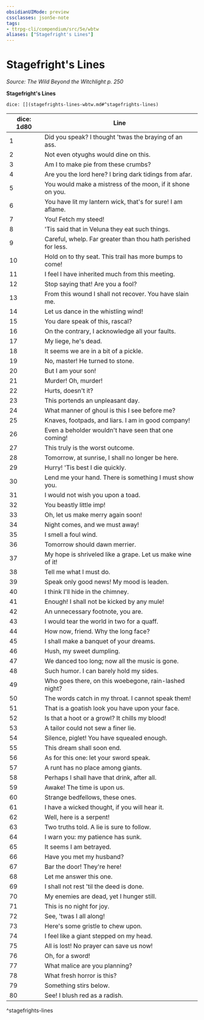 ```yaml
---
obsidianUIMode: preview
cssclasses: json5e-note
tags:
- ttrpg-cli/compendium/src/5e/wbtw
aliases: ["Stagefright's Lines"]
---
```

# Stagefright's Lines
*Source: The Wild Beyond the Witchlight p. 250* 

**Stagefright's Lines**

`dice: [](stagefrights-lines-wbtw.md#^stagefrights-lines)`

| dice: 1d80 | Line |
|------------|------|
| 1 | Did you speak? I thought 'twas the braying of an ass. |
| 2 | Not even otyughs would dine on this. |
| 3 | Am I to make pie from these crumbs? |
| 4 | Are you the lord here? I bring dark tidings from afar. |
| 5 | You would make a mistress of the moon, if it shone on you. |
| 6 | You have lit my lantern wick, that's for sure! I am aflame. |
| 7 | You! Fetch my steed! |
| 8 | 'Tis said that in Veluna they eat such things. |
| 9 | Careful, whelp. Far greater than thou hath perished for less. |
| 10 | Hold on to thy seat. This trail has more bumps to come! |
| 11 | I feel I have inherited much from this meeting. |
| 12 | Stop saying that! Are you a fool? |
| 13 | From this wound I shall not recover. You have slain me. |
| 14 | Let us dance in the whistling wind! |
| 15 | You dare speak of this, rascal? |
| 16 | On the contrary, I acknowledge all your faults. |
| 17 | My liege, he's dead. |
| 18 | It seems we are in a bit of a pickle. |
| 19 | No, master! He turned to stone. |
| 20 | But I am your son! |
| 21 | Murder! Oh, murder! |
| 22 | Hurts, doesn't it? |
| 23 | This portends an unpleasant day. |
| 24 | What manner of ghoul is this I see before me? |
| 25 | Knaves, footpads, and liars. I am in good company! |
| 26 | Even a beholder wouldn't have seen that one coming! |
| 27 | This truly is the worst outcome. |
| 28 | Tomorrow, at sunrise, I shall no longer be here. |
| 29 | Hurry! 'Tis best I die quickly. |
| 30 | Lend me your hand. There is something I must show you. |
| 31 | I would not wish you upon a toad. |
| 32 | You beastly little imp! |
| 33 | Oh, let us make merry again soon! |
| 34 | Night comes, and we must away! |
| 35 | I smell a foul wind. |
| 36 | Tomorrow should dawn merrier. |
| 37 | My hope is shriveled like a grape. Let us make wine of it! |
| 38 | Tell me what I must do. |
| 39 | Speak only good news! My mood is leaden. |
| 40 | I think I'll hide in the chimney. |
| 41 | Enough! I shall not be kicked by any mule! |
| 42 | An unnecessary footnote, you are. |
| 43 | I would tear the world in two for a quaff. |
| 44 | How now, friend. Why the long face? |
| 45 | I shall make a banquet of your dreams. |
| 46 | Hush, my sweet dumpling. |
| 47 | We danced too long; now all the music is gone. |
| 48 | Such humor. I can barely hold my sides. |
| 49 | Who goes there, on this woebegone, rain-lashed night? |
| 50 | The words catch in my throat. I cannot speak them! |
| 51 | That is a goatish look you have upon your face. |
| 52 | Is that a hoot or a growl? It chills my blood! |
| 53 | A tailor could not sew a finer lie. |
| 54 | Silence, piglet! You have squealed enough. |
| 55 | This dream shall soon end. |
| 56 | As for this one: let your sword speak. |
| 57 | A runt has no place among giants. |
| 58 | Perhaps I shall have that drink, after all. |
| 59 | Awake! The time is upon us. |
| 60 | Strange bedfellows, these ones. |
| 61 | I have a wicked thought, if you will hear it. |
| 62 | Well, here is a serpent! |
| 63 | Two truths told. A lie is sure to follow. |
| 64 | I warn you: my patience has sunk. |
| 65 | It seems I am betrayed. |
| 66 | Have you met my husband? |
| 67 | Bar the door! They're here! |
| 68 | Let me answer this one. |
| 69 | I shall not rest 'til the deed is done. |
| 70 | My enemies are dead, yet I hunger still. |
| 71 | This is no night for joy. |
| 72 | See, 'twas I all along! |
| 73 | Here's some gristle to chew upon. |
| 74 | I feel like a giant stepped on my head. |
| 75 | All is lost! No prayer can save us now! |
| 76 | Oh, for a sword! |
| 77 | What malice are you planning? |
| 78 | What fresh horror is this? |
| 79 | Something stirs below. |
| 80 | See! I blush red as a radish. |
^stagefrights-lines